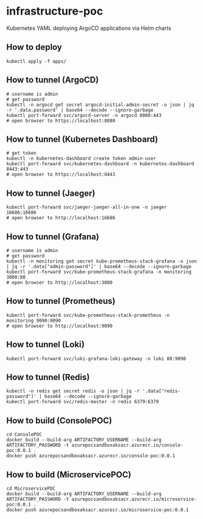 # infrastructure-poc
Kubernetes YAML deploying ArgoCD applications via Helm charts

## How to deploy

```shell
kubectl apply -f apps/
```

## How to tunnel (ArgoCD)

```shell
# username is admin
# get password
kubectl -n argocd get secret argocd-initial-admin-secret -o json | jq -r '.data.password' | base64 --decode --ignore-garbage
kubectl port-forward svc/argocd-server -n argocd 8080:443
# open browser to https://localhost:8080
```

## How to tunnel (Kubernetes Dashboard)

```shell
# get token
kubectl -n kubernetes-dashboard create token admin-user
kubectl port-forward svc/kubernetes-dashboard -n kubernetes-dashboard 8443:443
# open browser to https://localhost:8443
```

## How to tunnel (Jaeger)

```shell
kubectl port-forward svc/jaeger-jaeger-all-in-one -n jaeger 16686:16686
# open browser to http://localhost:16686
```

## How to tunnel (Grafana)

```shell
# username is admin
# get password
kubectl -n monitoring get secret kube-prometheus-stack-grafana -o json | jq -r '.data["admin-password"]' | base64 --decode --ignore-garbage
kubectl port-forward svc/kube-prometheus-stack-grafana -n monitoring 3000:80
# open browser to http://localhost:3000
```

## How to tunnel (Prometheus)

```shell
kubectl port-forward svc/kube-prometheus-stack-prometheus -n monitoring 9090:9090
# open browser to http://localhost:9090
```

## How to tunnel (Loki)

```shell
kubectl port-forward svc/loki-grafana-loki-gateway -n loki 80:9090
```

## How to tunnel (Redis)

```shell
kubectl -n redis get secret redis -o json | jq -r '.data["redis-password"]' | base64 --decode --ignore-garbage
kubectl port-forward svc/redis-master -n redis 6379:6379
```

## How to build (ConsolePOC)

```shell
cd ConsolePOC
docker build --build-arg ARTIFACTORY_USERNAME --build-arg ARTIFACTORY_PASSWORD -t azurepocsandboxaksacr.azurecr.io/console-poc:0.0.1 .
docker push azurepocsandboxaksacr.azurecr.io/console-poc:0.0.1
 ```

 ## How to build (MicroservicePOC)

```shell
cd MicroservicePOC
docker build --build-arg ARTIFACTORY_USERNAME --build-arg ARTIFACTORY_PASSWORD -t azurepocsandboxaksacr.azurecr.io/microservice-poc:0.0.1 .
docker push azurepocsandboxaksacr.azurecr.io/microservice-poc:0.0.1
 ```